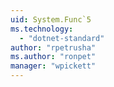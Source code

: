 ```yaml
---
uid: System.Func`5
ms.technology: 
  - "dotnet-standard"
author: "rpetrusha"
ms.author: "ronpet"
manager: "wpickett"
---
```

